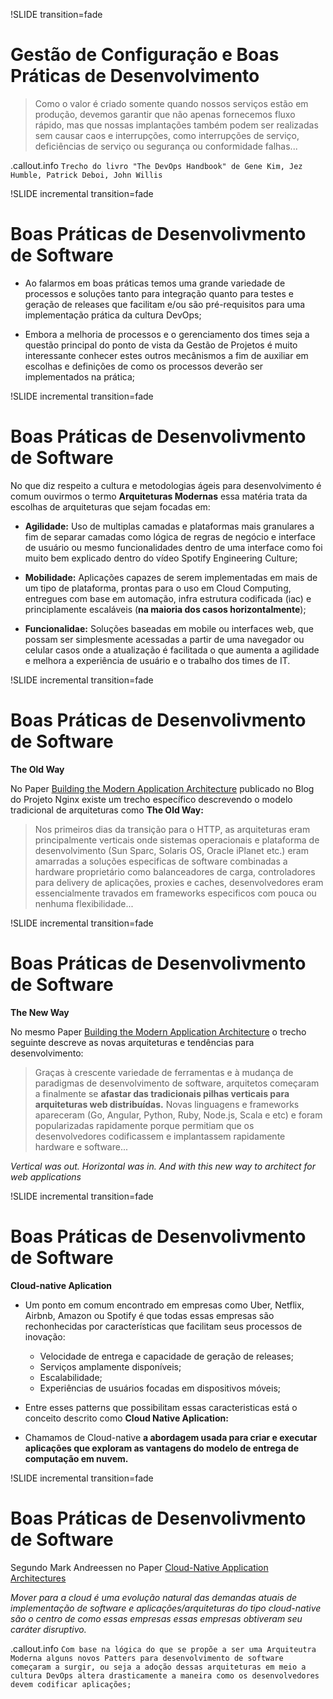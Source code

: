 !SLIDE transition=fade

# Gestão de Configuração e Boas Práticas de Desenvolvimento

> Como o valor é criado somente quando nossos serviços estão em produção, devemos garantir que não apenas fornecemos fluxo rápido, mas que nossas implantações também podem ser realizadas sem causar caos e interrupções, como interrupções de serviço, deficiências de serviço ou segurança ou conformidade falhas...

.callout.info `Trecho do livro "The DevOps Handbook" de Gene Kim,‎ Jez Humble, Patrick Deboi, John Willis`

!SLIDE incremental transition=fade

# Boas Práticas de Desenvolivmento de Software

- Ao falarmos em boas práticas temos uma grande variedade de processos e soluções tanto para integração quanto para testes e geração de releases que facilitam e/ou são pré-requisitos para uma implementação prática da cultura DevOps;

- Embora a melhoria de processos e o gerenciamento dos times seja a questão principal do ponto de vista da Gestão de Projetos é muito interessante conhecer estes outros mecânismos a fim de auxiliar em escolhas e definições de como os processos deverão ser implementados na prática;

!SLIDE incremental transition=fade

# Boas Práticas de Desenvolivmento de Software

No que diz respeito a cultura e metodologias ágeis para desenvolvimento é comum ouvirmos o termo **Arquiteturas Modernas** essa matéria trata da escolhas de arquiteturas que sejam focadas em:

- **Agilidade:** Uso de multiplas camadas e plataformas mais granulares a fim de separar camadas como lógica de regras de negócio e interface de usuário ou mesmo funcionalidades dentro de uma interface como foi muito bem explicado dentro do vídeo Spotify Engineering Culture;

- **Mobilidade:** Aplicações capazes de serem implementadas em mais de um tipo de plataforma, prontas para o uso em Cloud Computing, entregues com base em automação, infra estrutura codificada (iac) e principlamente escaláveis (**na maioria dos casos horizontalmente**); 

- **Funcionalidae:** Soluções baseadas em mobile ou interfaces web, que possam ser simplesmente acessadas a partir de uma navegador ou celular casos onde a atualização é facilitada o que aumenta a agilidade e melhora a experiência de usuário e o trabalho dos times de IT.


!SLIDE incremental  transition=fade

# Boas Práticas de Desenvolivmento de Software

**The Old Way**

No Paper [Building the Modern Application Architecture](https://www.nginx.com/resources/library/building-modern-application-architecture/) publicado no Blog do Projeto Nginx existe um trecho específico descrevendo o modelo tradicional de arquiteturas como **The Old Way:**

> Nos primeiros dias da transição para o HTTP, as arquiteturas eram principalmente verticais onde sistemas operacionais e plataforma de desenvolvimento (Sun Sparc, Solaris OS, Oracle iPlanet etc.) eram amarradas a soluções especificas de software combinadas a hardware proprietário como balanceadores de carga, controladores para delivery de aplicações, proxies e caches, desenvolvedores eram essencialmente travados em frameworks especificos com pouca ou nenhuma flexibilidade... 

!SLIDE incremental  transition=fade

# Boas Práticas de Desenvolivmento de Software

**The New Way**
 
No mesmo Paper [Building the Modern Application Architecture](https://www.nginx.com/resources/library/building-modern-application-architecture/) o trecho seguinte descreve as novas arquiteturas e tendências para desenvolvimento:

> Graças à crescente variedade de ferramentas e à mudança de paradigmas de desenvolvimento de software, arquitetos começaram a finalmente se **afastar das tradicionais pilhas verticais para arquiteturas web distribuídas.** Novas linguagens e frameworks apareceram (Go, Angular, Python, Ruby, Node.js, Scala e etc) e foram popularizadas rapidamente porque permitiam que os desenvolvedores codificassem e implantassem rapidamente hardware e software...

*Vertical was out. Horizontal was in. And with this new way to architect for web applications*

!SLIDE incremental  transition=fade

# Boas Práticas de Desenvolivmento de Software

**Cloud-native Aplication**

- Um ponto em comum encontrado em empresas como Uber, Netflix, Airbnb, Amazon ou Spotify é que todas essas empresas são rechonhecidas por características que facilitam seus processos de inovação:

    - Velocidade de entrega e capacidade de geração de releases;
    - Serviços amplamente disponíveis;
    - Escalabilidade;
    - Experiências de usuários focadas em dispositivos móveis;

- Entre esses patterns que possibilitam essas caracteristicas está o conceito descrito como **Cloud Native Aplication:**

- Chamamos de Cloud-native **a abordagem usada para criar e executar aplicações que exploram as vantagens do modelo de entrega de computação em nuvem.**

!SLIDE incremental  transition=fade

# Boas Práticas de Desenvolivmento de Software

Segundo Mark Andreessen no Paper [Cloud-Native Application Architectures](https://www.nginx.com/resources/library/cloud-native-applications/)

*Mover para a cloud é uma evolução natural das demandas atuais de implementação de software e aplicações/arquiteturas do tipo cloud-native são o centro de como essas empresas essas empresas obtiveram seu caráter disruptivo.*

.callout.info `Com base na lógica do que se propõe a ser uma Arquiteutra Moderna alguns novos Patters para desenvolvimento de software começaram a surgir, ou seja a adoção dessas arquiteturas em meio a cultura DevOps altera drasticamente a maneira como os desenvolvedores devem codificar aplicações;`
